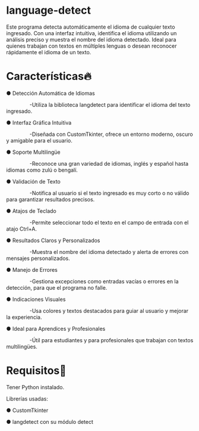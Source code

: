 # language-detect
Este programa detecta automáticamente el idioma de cualquier texto ingresado. Con una interfaz intuitiva, identifica el idioma utilizando un análisis preciso y muestra el nombre del idioma detectado. Ideal para quienes trabajan con textos en múltiples lenguas o desean reconocer rápidamente el idioma de un texto.

# Características🔥

● Detección Automática de Idiomas

&nbsp;&nbsp;&nbsp;&nbsp;&nbsp;&nbsp;&nbsp;&nbsp;&nbsp;&nbsp;&nbsp;&nbsp;&nbsp;&nbsp;&nbsp;&nbsp;-Utiliza la biblioteca langdetect para identificar el idioma del texto ingresado.

● Interfaz Gráfica Intuitiva

&nbsp;&nbsp;&nbsp;&nbsp;&nbsp;&nbsp;&nbsp;&nbsp;&nbsp;&nbsp;&nbsp;&nbsp;&nbsp;&nbsp;&nbsp;&nbsp;-Diseñada con CustomTkinter, ofrece un entorno moderno, oscuro y amigable para el usuario.

● Soporte Multilingüe

&nbsp;&nbsp;&nbsp;&nbsp;&nbsp;&nbsp;&nbsp;&nbsp;&nbsp;&nbsp;&nbsp;&nbsp;&nbsp;&nbsp;&nbsp;&nbsp;-Reconoce una gran variedad de idiomas, inglés y español hasta idiomas como zulú o bengalí.

● Validación de Texto

&nbsp;&nbsp;&nbsp;&nbsp;&nbsp;&nbsp;&nbsp;&nbsp;&nbsp;&nbsp;&nbsp;&nbsp;&nbsp;&nbsp;&nbsp;&nbsp;-Notifica al usuario si el texto ingresado es muy corto o no válido para garantizar resultados precisos.

● Atajos de Teclado

&nbsp;&nbsp;&nbsp;&nbsp;&nbsp;&nbsp;&nbsp;&nbsp;&nbsp;&nbsp;&nbsp;&nbsp;&nbsp;&nbsp;&nbsp;&nbsp;-Permite seleccionar todo el texto en el campo de entrada con el atajo Ctrl+A.

● Resultados Claros y Personalizados

&nbsp;&nbsp;&nbsp;&nbsp;&nbsp;&nbsp;&nbsp;&nbsp;&nbsp;&nbsp;&nbsp;&nbsp;&nbsp;&nbsp;&nbsp;&nbsp;-Muestra el nombre del idioma detectado y alerta de errores con mensajes personalizados.

● Manejo de Errores

&nbsp;&nbsp;&nbsp;&nbsp;&nbsp;&nbsp;&nbsp;&nbsp;&nbsp;&nbsp;&nbsp;&nbsp;&nbsp;&nbsp;&nbsp;&nbsp;-Gestiona excepciones como entradas vacías o errores en la detección, para que el programa no falle.

● Indicaciones Visuales

&nbsp;&nbsp;&nbsp;&nbsp;&nbsp;&nbsp;&nbsp;&nbsp;&nbsp;&nbsp;&nbsp;&nbsp;&nbsp;&nbsp;&nbsp;&nbsp;-Usa colores y textos destacados para guiar al usuario y mejorar la experiencia.

● Ideal para Aprendices y Profesionales

&nbsp;&nbsp;&nbsp;&nbsp;&nbsp;&nbsp;&nbsp;&nbsp;&nbsp;&nbsp;&nbsp;&nbsp;&nbsp;&nbsp;&nbsp;&nbsp;-Útil para estudiantes y para profesionales que trabajan con textos multilingües.

# Requisitos🔎

Tener Python instalado.

Librerías usadas:

● CustomTkinter

● langdetect con su módulo detect


